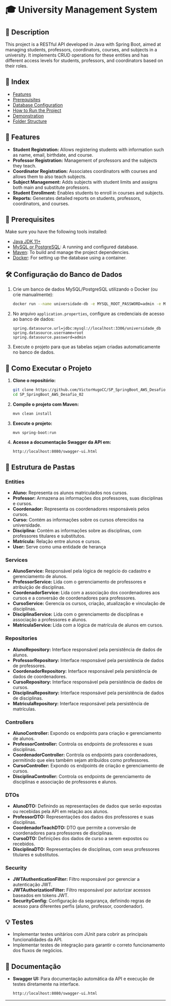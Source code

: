 # 🎓 University Management System

## 📝 Description

This project is a RESTful API developed in Java with Spring Boot, aimed at managing students, professors, coordinators, courses, and subjects in a university. It implements CRUD operations for these entities and has different access levels for students, professors, and coordinators based on their roles.

## 📑 Index

- [Features](#features)
- [Prerequisites](#prerequisites)
- [Database Configuration](#database-configuration)
- [How to Run the Project](#how-to-run-the-project)
- [Demonstration](#demonstration)
- [Folder Structure](#folder-structure)

## 🚀 Features

- **Student Registration:** Allows registering students with information such as name, email, birthdate, and course.
- **Professor Registration:** Management of professors and the subjects they teach.
- **Coordinator Registration:** Associates coordinators with courses and allows them to also teach subjects.
- **Subject Management:** Adds subjects with student limits and assigns both main and substitute professors.
- **Student Enrollment:** Enables students to enroll in courses and subjects.
- **Reports:** Generates detailed reports on students, professors, coordinators, and courses.

## 🧰 Prerequisites

Make sure you have the following tools installed:

- [Java JDK 11+](https://www.oracle.com/java/technologies/javase-jdk11-downloads.html)
- [MySQL or PostgreSQL](https://dev.mysql.com/downloads/installer/): A running and configured database.
- [Maven](https://maven.apache.org/install.html): To build and manage the project dependencies.
- [Docker](https://www.docker.com/): For setting up the database using a container.


## 🛠 Configuração do Banco de Dados

1. Crie um banco de dados MySQL/PostgreSQL utilizando o Docker (ou crie manualmente):
   ```bash
   docker run --name universidade-db -e MYSQL_ROOT_PASSWORD=admin -e MYSQL_DATABASE=universidade_db -p 3306:3306 -d mysql:latest
   ```

2. No arquivo `application.properties`, configure as credenciais de acesso ao banco de dados:
   ```properties
   spring.datasource.url=jdbc:mysql://localhost:3306/universidade_db
   spring.datasource.username=root
   spring.datasource.password=admin
   ```

3. Execute o projeto para que as tabelas sejam criadas automaticamente no banco de dados.

## 🚀 Como Executar o Projeto

1. **Clone o repositório:**

    ```bash
    git clone https://github.com/VictorHugoCC/SP_SpringBoot_AWS_Desafio_02.git
    cd SP_SpringBoot_AWS_Desafio_02
    ```

2. **Compile o projeto com Maven:**

    ```bash
    mvn clean install
    ```

3. **Execute o projeto:**

    ```bash
    mvn spring-boot:run
    ```

4. **Acesse a documentação Swagger da API em:**

    ```
    http://localhost:8080/swagger-ui.html
    ```

## 📂 Estrutura de Pastas

### **Entities**

- **Aluno:** Representa os alunos matriculados nos cursos.
- **Professor:** Armazena as informações dos professores, suas disciplinas e cursos.
- **Coordenador:** Representa os coordenadores responsáveis pelos cursos.
- **Curso:** Contém as informações sobre os cursos oferecidos na universidade.
- **Disciplina:** Contém as informações sobre as disciplinas, com professores titulares e substitutos.
- **Matrícula:** Relação entre alunos e cursos.
- **User:** Serve como uma entidade de herança

### **Services**

- **AlunoService:** Responsável pela lógica de negócio do cadastro e gerenciamento de alunos.
- **ProfessorService:** Lida com o gerenciamento de professores e atribuição de disciplinas.
- **CoordenadorService:** Lida com a associação dos coordenadores aos cursos e a conversão de coordenadores para professores.
- **CursoService:** Gerencia os cursos, criação, atualização e vinculação de disciplinas.
- **DisciplinaService:** Lida com o gerenciamento de disciplinas e associação a professores e alunos.
- **MatriculaService:** Lida com a lógica de matrícula de alunos em cursos.

### **Repositories**

- **AlunoRepository:** Interface responsável pela persistência de dados de alunos.
- **ProfessorRepository:** Interface responsável pela persistência de dados de professores.
- **CoordenadorRepository:** Interface responsável pela persistência de dados de coordenadores.
- **CursoRepository:** Interface responsável pela persistência de dados de cursos.
- **DisciplinaRepository:** Interface responsável pela persistência de dados de disciplinas.
- **MatriculaRepository:** Interface responsável pela persistência de matrículas.

### **Controllers**

- **AlunoController:** Expondo os endpoints para criação e gerenciamento de alunos.
- **ProfessorController:** Controla os endpoints de professores e suas disciplinas.
- **CoordenadorController:** Controla os endpoints para coordenadores, permitindo que eles também sejam atribuídos como professores.
- **CursoController:** Expondo os endpoints de criação e gerenciamento de cursos.
- **DisciplinaController:** Controla os endpoints de gerenciamento de disciplinas e associação de professores e alunos.

### **DTOs**

- **AlunoDTO:** Definindo as representações de dados que serão expostas ou recebidas pela API em relação aos alunos.
- **ProfessorDTO:** Representações dos dados dos professores e suas disciplinas.
- **CoordenadorTeachDTO:** DTO que permite a conversão de coordenadores para professores de disciplinas.
- **CursoDTO:** Definições dos dados de curso a serem expostos ou recebidos.
- **DisciplinaDTO:** Representações de disciplinas, com seus professores titulares e substitutos.

### **Security**

- **JWTAuthenticationFilter:** Filtro responsável por gerenciar a autenticação JWT.
- **JWTAuthorizationFilter:** Filtro responsável por autorizar acessos baseados em tokens JWT.
- **SecurityConfig:** Configuração da segurança, definindo regras de acesso para diferentes perfis (aluno, professor, coordenador).


## 💡 Testes

- Implementar testes unitários com JUnit para cobrir as principais funcionalidades da API.
- Implementar testes de integração para garantir o correto funcionamento dos fluxos de negócios.

## 📄 Documentação

- **Swagger UI:** Para documentação automática da API e execução de testes diretamente na interface.
  ```
  http://localhost:8080/swagger-ui.html
  ```

---
